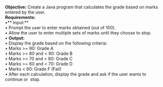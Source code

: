**Objective:** Create a Java program that calculates the grade based on marks entered by the user.<br>
**Requirements:**
<br>•** Input:**
<br>• Prompt the user to enter marks obtained (out of 100).
<br>• Allow the user to enter multiple sets of marks until they choose to stop.
<br>• **Output:**
<br>• Display the grade based on the following criteria:
<br>• Marks >= 90: Grade A
<br>• Marks >= 80 and < 90: Grade B
<br>• Marks >= 70 and < 80: Grade C
<br>• Marks >= 60 and < 70: Grade D
<br>• Marks < 60: Grade F (Fail)
<br>• After each calculation, display the grade and ask if the user wants to continue or 
stop.
